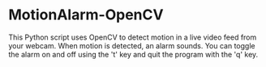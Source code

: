 # MotionAlarm-OpenCV
This Python script uses OpenCV to detect motion in a live video feed from your webcam. When motion is detected, an alarm sounds. You can toggle the alarm on and off using the 't' key and quit the program with the 'q' key.

